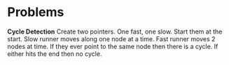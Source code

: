 # Problems

**Cycle Detection**
Create two pointers. One fast, one slow.
Start them at the start.
Slow runner moves along one node at a time.
Fast runner moves 2 nodes at time.
If they ever point to the same node then there is a cycle.
If either hits the end then no cycle.
